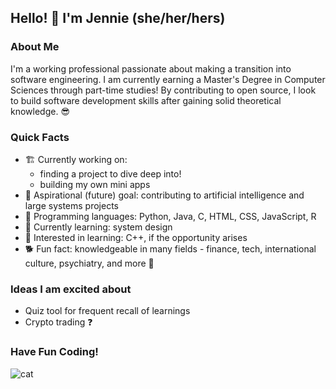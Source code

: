 <!--
**jennie-jd/jennie-jd** is a ✨ _special_ ✨ repository because its `README.md` (this file) appears on your GitHub profile.
Here are some ideas to get you started:
- 🔭 I’m currently working on ...
- 🌱 I’m currently learning ...
- 👯 I’m looking to collaborate on ...
- 🤔 I’m looking for help with ...
- 💬 Ask me about ...
- 📫 How to reach me: ...
- 😄 Pronouns: ...
- ⚡ Fun fact: ...
-->

## Hello! 🐇 I'm Jennie (she/her/hers)

### About Me
I'm a working professional passionate about making a transition into software engineering. I am currently earning a Master's Degree in Computer Sciences through part-time studies! By contributing to open source, I look to build software development skills after gaining solid theoretical knowledge. 😎

### Quick Facts
- 🏗️ Currently working on: 
    - finding a project to dive deep into!
    - building my own mini apps
- 👯 Aspirational (future) goal: contributing to artificial intelligence and large systems projects
- 🧰 Programming languages: Python, Java, C, HTML, CSS, JavaScript, R
- 🌱 Currently learning: system design
- 💮 Interested in learning: C++, if the opportunity arises
- 🐕 Fun fact: knowledgeable in many fields - finance, tech, international culture, psychiatry, and more 🐰

### Ideas I am excited about
- Quiz tool for frequent recall of learnings
- Crypto trading ❓

### Have Fun Coding!
![cat](https://github.com/jennie-jd/jennie-jd/assets/52141333/b82ce718-0e35-44c2-95fe-a7c880daf23d)
